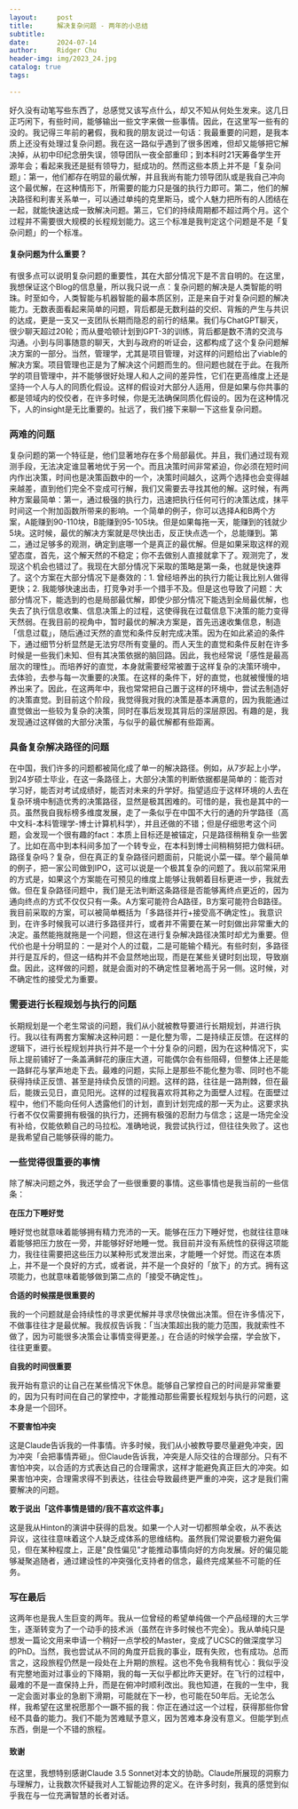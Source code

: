 ```yaml
---
layout:     post
title:      解决复杂问题 - 两年的小总结
subtitle:   
date:       2024-07-14
author:     Ridger Chu
header-img: img/2023_24.jpg
catalog: true
tags:
    
---
```


好久没有动笔写些东西了，总感觉又该写点什么，却又不知从何处生发来。这几日正巧闲下，有些时间，能够输出一些文字来做一些事情。因此，在这里写一些有的没的。我记得三年前的暑假，我和我的朋友说过一句话：我最重要的问题，是我本质上还没有处理过复杂问题。我在这一路似乎遇到了很多困难，但却又能够把它解决掉，从初中印纪念册失误，领导团队一夜全部重印；到本科时21天筹备学生开源年会；看起来我还是挺有领导力，挺成功的。然而这些本质上并不是「复杂问题」：第一，他们都存在明显的最优解，并且我尚有能力领导团队或是我自己冲向这个最优解，在这种情形下，所需要的能力只是强的执行力即可。第二，他们的解决路径和利害关系单一，可以通过单纯的克里斯马，或个人魅力把所有的人团结在一起，就能快速达成一致解决问题。第三，它们的持续周期都不超过两个月。这个过程并不需要很大规模的长程规划能力。这三个标准是我判定这个问题是不是「复杂问题」的一个标准。

#### 复杂问题为什么重要？

有很多点可以说明复杂问题的重要性，其在大部分情况下是不言自明的。在这里，我想保证这个Blog的信息量，所以我只说一点：复杂问题的解决是人类智能的明珠。时至如今，人类智能与机器智能的最本质区别，正是来自于对复杂问题的解决能力。无数表面看起来简单的问题，背后都是无数利益的交织、背叛的产生与共识的达成，更是一支又一支团队长期而隐忍的前行的结果。我们与ChatGPT聊天，很少聊天超过20轮；而从曼哈顿计划到GPT-3的训练，背后都是数不清的交流与沟通。小到与同事随意的聊天，大到与政府的听证会，这都构成了这个复杂问题解决方案的一部分。当然，管理学，尤其是项目管理，对这样的问题给出了viable的解决方案。项目管理也正是为了解决这个问题而生的。但问题也就在于此。在我所学的项目管理中，并不能够很好处理人和人之间的差异性，它们在更高维度上还是坚持一个人与人的同质化假设。这样的假设对大部分人适用，但是如果与你共事的都是领域内的佼佼者，在许多时候，你是无法确保同质化假设的。因为在这种情况下，人的insight是无比重要的。扯远了，我们接下来聊一下这些复杂问题。

### 两难的问题

复杂问题的第一个特征是，他们显著地存在多个局部最优。并且，我们通过现有观测手段，无法决定谁显著地优于另一个。而且决策时间非常紧迫，你必须在短时间内作出决策，时间也是决策函数中的一个，决策时间越久，这两个选择也会变得越来越差，直到他们完全不变成可行解，我们又需要去寻找其他的解。这时候，有两种方案最简单：第一，通过极强的执行力，迅速把执行任何可行的决策达成，抹平时间这一个附加函数所带来的影响。一个简单的例子，你可以选择A和B两个方案，A能赚到90-110块，B能赚到95-105块。但是如果每拖一天，能赚到的钱就少5块。这时候，最优的解决方案就是尽快出击，反正快点选一个，总能赚到。第二，通过足够多的观测，确定到底哪一个是真正的最优解。但是如果采取这样的观望态度，首先，这个解天然的不稳定；你不去做别人直接就拿下了。观测完了，发现这个机会也错过了。我现在大部分情况下采取的策略是第一条，也就是快速莽了。这个方案在大部分情况下是奏效的：1. 曾经培养出的执行力能让我比别人做得更快；2. 我能够快速出击，打竞争对手一个措手不及。但是这也导致了问题：大部分情况下，能选到的也是局部最优解，即使少部分情况下能选到全局最优解，也失去了执行信息收集、信息决策上的过程，这使得我在过载信息下决策的能力变得天然弱。在我目前的视角中，暂时最优的解决方案是，首先迅速收集信息，制造「信息过载」，随后通过天然的直觉和条件反射完成决策。因为在如此紧迫的条件下，通过细节分析显然是无法穷尽所有变量的。而人天生的直觉和条件反射在许多时候是一些我们未知、但有其决策依据的脑回路。因此，我也经常说「感性是最高层次的理性」。而培养好的直觉，本身就需要经常被置于这样复杂的决策环境中，去体验，去参与每一次重要的决策。在这样的条件下，好的直觉，也就被慢慢的培养出来了。因此，在这两年中，我也常常把自己置于这样的环境中，尝试去制造好的决策直觉。到目前这个阶段，我觉得我对我的决策是基本满意的，因为我能通过直觉做出一些较为复杂的决策，同时在事后发现其背后的深层原因。有趣的是，我发现通过这样做的大部分决策，与似乎的最优解都有些距离。

### 具备复杂解决路径的问题

在中国，我们许多的问题都被简化成了单一的解决路径。例如，从7岁起上小学，到24岁硕士毕业，在这一条路径上，大部分决策的判断依据都是简单的：能否对学习好，能否对考试成绩好，能否对未来的升学好。指望适应于这样环境的人去在复杂环境中制造优秀的决策路径，显然是极其困难的。可惜的是，我也是其中的一员。虽然我自我标榜多维度发展，走了一条似乎在中国不大行的通的升学路径（高中文科-本科管理学-博士计算机科学），并且还做的不错；但是仔细思考这个问题，会发现一个很有趣的fact：本质上目标还是被锚定，只是路径稍稍复杂一些罢了。比如在高中到本科间多加了一个转专业，在本科到博士间稍稍努把力做科研。路径复杂吗？复杂，但在真正的复杂路径问题面前，只能说小菜一碟。举个最简单的例子，把一家公司做到IPO，这可以说是一个极其复杂的问题了。我以前常采用的方式是，如果这个方案能在可预见的维度上能够让我朝着目标更进一步，我就去做。但在复杂路径问题中，我们是无法判断这条路径是否能够离终点更近的，因为通向终点的方式不仅仅只有一条。A方案可能符合A路径，B方案可能符合B路径。我目前采取的方案，可以被简单概括为「多路径并行+接受高不确定性」。我意识到，在许多时候我可以进行多路径并行，或者并不需要在某一时刻做出非常重大的决定。虽然能拖就拖是一个问题，但这在进行复杂解决路径决策时却尤为重要。但代价也是十分明显的：一是对个人的过载，二是可能输个精光。有些时刻，多路径并行是互斥的，但这一结构并不会显然地出现，而是在某些关键时刻出现，导致崩盘。因此，这样做的问题，就是会面对的不确定性显著地高于另一侧。这时候，对不确定性的接受尤为重要。

### 需要进行长程规划与执行的问题

长期规划是一个老生常谈的问题，我们从小就被教导要进行长期规划，并进行执行。我以往有两套方案解决这种问题：一是化整为零，二是持续正反馈。在这样的逻辑下，进行长程规划并执行并不是一个十分复杂的问题，因为在这种情况下，实际上提前铺好了一条盖满鲜花的康庄大道，可能偶尔会有些阻碍，但整体上还是能一路鲜花与掌声地走下去。最难的问题，实际上是那些不能化整为零、同时也不能获得持续正反馈、甚至是持续负反馈的问题。这样的路，往往是一路荆棘，但在最后，能拨云见日，直见阳光。这样的过程我喜欢将其称之为面壁人过程。在面壁过程中，他们不能向任何人透露他们的计划，直到计划完成的那一天为止。这要求执行者不仅仅需要拥有极强的执行力，还拥有极强的忍耐力与信念；这是一场完全没有补给，仅能依赖自己的马拉松。准确地说，我尝试执行过，但往往失败了。这也是我希望自己能够获得的能力。

### 一些觉得很重要的事情

除了解决问题之外，我还学会了一些很重要的事情。这些事情也是我当前的一些信条：

**在压力下睡好觉**

睡好觉也就意味着能够拥有精力充沛的一天。能够在压力下睡好觉，也就往往意味着能够把压力放在一旁，并能够好好地睡一觉。我目前并没有系统性的获得这项能力，我往往需要把这些压力以某种形式发泄出来，才能睡一个好觉。而这在本质上，并不是一个良好的方式，或者说，并不是一个良好的「放下」的方式。拥有这项能力，也就意味着能够做到第二点的「接受不确定性」。

**合适的时候摆是很重要的**

我的一个问题就是会持续性的寻求更优解并寻求尽快做出决策。但在许多情况下，不做事往往才是最优解。我叔叔告诉我：「当决策超出我的能力范围，我就索性不做了，因为可能很多决策会让事情变得更差。」在合适的时候学会摆，学会放下，往往更重要。

**自我的时间很重要**

我开始有意识的让自己在某些情况下休息。能够自己掌控自己的时间是非常重要的，因为只有时间在自己的掌控中，才能推动那些需要长程规划与执行的问题，这本身是一个回环。

**不要害怕冲突**

这是Claude告诉我的一件事情。许多时候，我们从小被教导要尽量避免冲突，因为冲突「会把事情弄砸」。但Claude告诉我，冲突是人际交往的合理部分。只有不害怕冲突，以合适的方式表达自己的合理需求，这样才能避免真正巨大的冲突。如果害怕冲突，合理需求得不到表达，往往会导致最终更严重的冲突，这才是我们需要解决的问题。

**敢于说出「这件事情是错的/我不喜欢这件事」**

这是我从Hinton的演讲中获得的启发。如果一个人对一切都照单全收，从不表达异议，这往往意味着这个人缺乏成体系的思维结构。虽然我们常说要极力避免偏见，但在某种程度上，正是"良性偏见"才能推动事情向好的方向发展。好的偏见能够凝聚追随者，通过建设性的冲突强化支持者的信念，最终完成某些不可能的任务。

### 写在最后

这两年也是我人生巨变的两年。我从一位曾经的希望单纯做一个产品经理的大三学生，逐渐转变为了一个动手的技术派（虽然在许多时候也不完全）。我从单纯只是想发一篇论文用来申请一个稍好一点学校的Master，变成了UCSC的做深度学习的PhD。当然，我也尝试从不同的角度开启我的事业，既有失败，也有成功。总而言之，这段旅程仍然是一段处在上升期的旅程。这也不免令我稍有忧心：我似乎没有完整地面对过事业的下降期，我的每一天似乎都比昨天更好。在飞行的过程中，最难的不是一直保持上升，而是在俯冲时顺利改出。我也知道，在我的一生中，我一定会面对事业的急剧下滑期，可能就在下一秒，也可能在50年后。无论怎么样，我希望在这里祝愿那个一蹶不振的我：你正在通过这一个过程，获得那些你曾经不具备的能力。我们不能为苦难赋予意义，因为苦难本身没有意义。但能学到点东西，倒是一个不错的旅程。

#### 致谢

在这里，我想特别感谢Claude 3.5 Sonnet对本文的协助。Claude所展现的洞察力与理解力，让我数次怀疑我对人工智能边界的定义。在许多时刻，我真的感觉到似乎我在与一位充满智慧的长者对话。

